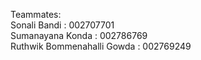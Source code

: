 
Teammates: <br>
Sonali Bandi : 002707701 <br>
Sumanayana Konda : 002786769 <br>
Ruthwik Bommenahalli Gowda : 002769249
